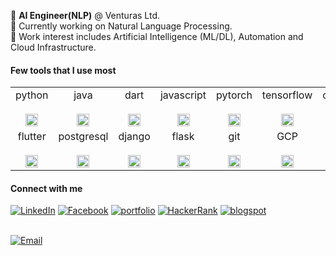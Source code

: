 
:black_square_button:   **AI Engineer(NLP)** @ Venturas Ltd. </br>
:black_square_button:   Currently working on Natural Language Processing. </br>
:black_square_button:  Work interest includes Artificial Intelligence (ML/DL), Automation and Cloud Infrastructure.</br>

#### Few tools that I use most 

<table>
  <tbody>
    <tr valign="top">
      <td width="10%" align="center">
        <span>python</span><br><br>
        <img height="20px" src="https://cdn.svgporn.com/logos/python.svg">
      </td>
      <td width="14%" align="center">
        <span>java</span><br><br>
        <img height="20px" src="https://cdn.svgporn.com/logos/java.svg">
      </td>
      <td width="10%" align="center">
        <span>dart</span><br><br>
        <img height="20px" src="https://cdn.svgporn.com/logos/dart.svg">
      </td>
      <td width="10%" align="center">
        <span>javascript</span><br><br>
        <img height="20px" src="https://cdn.svgporn.com/logos/javascript.svg">
      </td>
      <td width="10%" align="center">
        <span>pytorch</span><br><br>
        <img height="20px" src="https://cdn.svgporn.com/logos/pytorch.svg">
      </td>
      <td width="10%" align="center">
        <span>tensorflow</span><br><br>
        <img height="20px" src="https://cdn.svgporn.com/logos/tensorflow.svg">
      </td>
      <td width="10%" align="center">
        <span>opencv</span><br><br>
        <img height="20px" src="https://cdn.svgporn.com/logos/opencv.svg">
      </td>
    </tr>
    <tr valign="top">
      <td width="10%" align="center">
        <span>flutter</span><br><br>
        <img height="20px" src="https://cdn.svgporn.com/logos/flutter.svg">
      </td>
      <td width="10%" align="center">
        <span>postgresql</span><br><br>
        <img height="20px" src="https://cdn.svgporn.com/logos/postgresql.svg">
      </td>
      <td width="10%" align="center">
        <span>django</span><br><br>
        <img height="20px" src="https://cdn.svgporn.com/logos/django.svg">
      </td>
      <td width="10%" align="center">
        <span>flask</span><br><br>
        <img height="20px" src="https://cdn.svgporn.com/logos/flask.svg">
      </td>
      <td width="10%" align="center">
        <span>git</span><br><br>
        <img height="20px" src="https://cdn.svgporn.com/logos/git-icon.svg">
      </td>
      <td width="10%" align="center">
        <span>GCP</span><br><br>
        <img height="20px" src="https://seeklogo.com/images/G/google-cloud-logo-ADE788217F-seeklogo.com.png">
      </td>
      <td width="10%" align="center">
        <span>linux</span><br><br>
        <img height="20px" src="https://seeklogo.com/images/U/ubuntu-logo-8FDEC6A07B-seeklogo.com.png">
      </td>
    </tr>
  </tbody>
</table>


#### Connect with me

<a href="https://www.linkedin.com/in/sksoumik/" target="_blank"><img src="https://img.shields.io/badge/linkedin-%40sksoumik-blue" alt="LinkedIn"></a>
<a href="https://www.facebook.com/sadmanks" target="_blank"><img src="https://img.shields.io/badge/facebook-%40sadmanks-9cf" alt="Facebook"></a>
<a href="https://sksoumik.github.io/" target="_blank"><img src="https://img.shields.io/badge/portfolio-sksoumik-success" alt="portfolio"></a>
<a href="https://www.hackerrank.com/sadmanks" target="_blank"><img src="https://img.shields.io/badge/HackeRank-sadmanks-success" alt="HackerRank"></a>
<a href="https://sksoumik.blogspot.com/" target="_blank"><img src="https://img.shields.io/badge/blog-%40sksoumik-orange" alt="blogspot"></a>

</br>
<a href="https://mail.google.com/mail/u/0/?view=cm&fs=1&tf=1&source=mailto&to=sadmanks@gmail.com" target="_blank"><img src="https://img.shields.io/badge/email-sadmanks%40gmail.com-important" alt="Email"></a>
